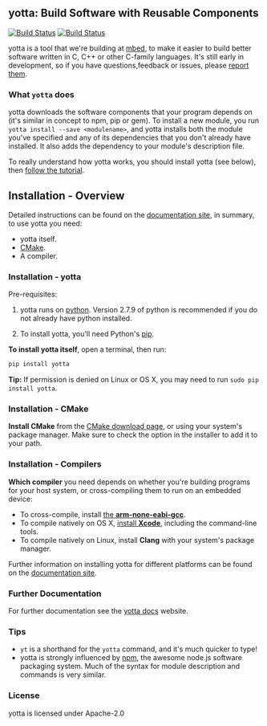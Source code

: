 ## yotta: Build Software with Reusable Components

[![Build Status](https://travis-ci.org/ARMmbed/yotta.svg)](https://travis-ci.org/ARMmbed/yotta)
[![Build Status](https://circleci.com/gh/ARMmbed/yotta.svg?style=svg)](https://circleci.com/gh/ARMmbed/yotta)

yotta is a tool that we're building at [mbed](https://mbed.org), to make it easier to build better software written in C, C++ or other C-family languages. It's still early in development, so if you have questions,feedback or issues, please [report them](https://github.com/ARMmbed/yotta/issues).

### What `yotta` does

yotta downloads the software components that your program depends on (it's similar in concept to npm, pip or gem). To install a new module, you run `yotta install --save <modulename>`, and yotta installs both the module you've specified and any of its dependencies that you don't already have installed. It also adds the dependency to your module's description file.

To really understand how yotta works, you should install yotta (see below), then [follow the tutorial](http://docs.yottabuild.org/tutorial/tutorial.html).

## Installation - Overview

Detailed instructions can be found on the [documentation site](http://docs.yottabuild.org/#installing), in summary, to use yotta you need:

 * yotta itself.
 * [CMake](http://www.cmake.org/download/).
 * A compiler.

### Installation - yotta

Pre-requisites:

1. yotta runs on [python](https://www.python.org/downloads/release/python-279/). Version 2.7.9 of python is recommended if you do not already have python installed. 

2. To install yotta, you'll need Python's [pip](http://pip.readthedocs.org/en/latest/installing.html).

**To install yotta itself**, open a terminal, then run:

``` bash
pip install yotta
```

**Tip:** If permission is denied on Linux or OS X, you may need to run ``sudo pip install yotta``. 

### Installation - CMake

**Install CMake** from the [CMake download page](http://www.cmake.org/download/), or using your system's package manager. Make sure to check the option in the installer to add it to your path. 

### Installation - Compilers

**Which compiler** you need depends on whether you're building programs for your host system, or cross-compiling them to run on an embedded device:

 * To cross-compile, install [the **arm-none-eabi-gcc**](https://launchpad.net/gcc-arm-embedded/+download).
 * To compile natively on OS X, [install **Xcode**](https://developer.apple.com/xcode/downloads/), including the command-line tools.
 * To compile natively on Linux, install **Clang** with your system's package manager.

Further information on installing yotta for different platforms can be found on the [documentation site](http://docs.yottabuild.org/#installing).

### Further Documentation

For further documentation see the [yotta docs](http://armmbed.github.io/yotta/) website.

### Tips

* `yt` is a shorthand for the `yotta` command, and it's much quicker to type!
* yotta is strongly influenced by [npm](http://npmjs.org), the awesome node.js software packaging system. Much of the syntax for module description and commands is very similar.

### License

yotta is licensed under Apache-2.0
